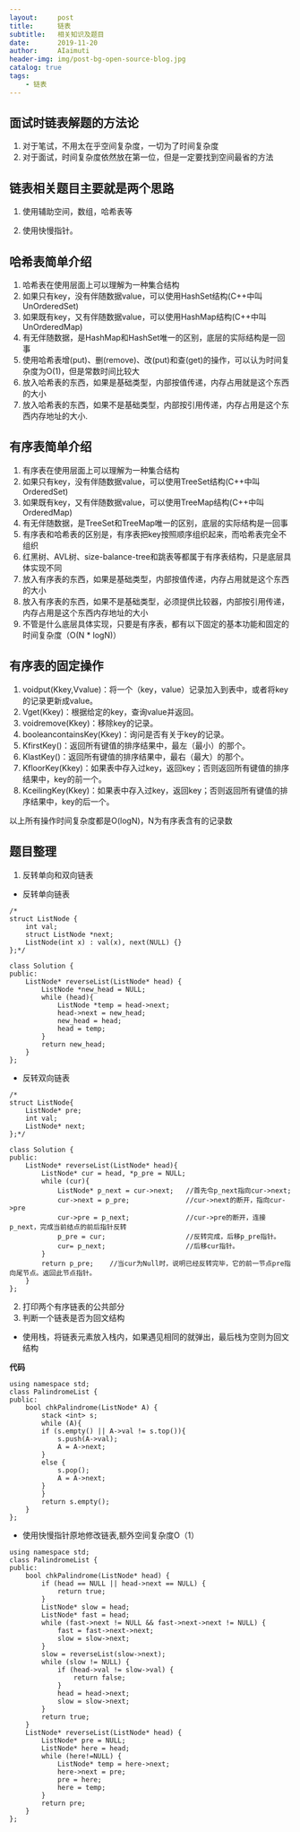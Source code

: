 ```yaml
---
layout:     post
title:      链表
subtitle:   相关知识及题目
date:       2019-11-20
author:     AIaimuti
header-img: img/post-bg-open-source-blog.jpg
catalog: true
tags:
    - 链表
---
```



## 面试时链表解题的方法论
1. 对于笔试，不用太在乎空间复杂度，一切为了时间复杂度
2. 对于面试，时间复杂度依然放在第一位，但是一定要找到空间最省的方法

## 链表相关题目主要就是两个思路

1. 使用辅助空间，数组，哈希表等

2. 使用快慢指针。

## 哈希表简单介绍

1. 哈希表在使用层面上可以理解为一种集合结构
2. 如果只有key，没有伴随数据value，可以使用HashSet结构(C++中叫UnOrderedSet)
3. 如果既有key，又有伴随数据value，可以使用HashMap结构(C++中叫UnOrderedMap)
4. 有无伴随数据，是HashMap和HashSet唯一的区别，底层的实际结构是一回事
5. 使用哈希表增(put)、删(remove)、改(put)和查(get)的操作，可以认为时间复杂度为O(1)，但是常数时间比较大
6. 放入哈希表的东西，如果是基础类型，内部按值传递，内存占用就是这个东西的大小
7. 放入哈希表的东西，如果不是基础类型，内部按引用传递，内存占用是这个东西内存地址的大小.

## 有序表简单介绍

1. 有序表在使用层面上可以理解为一种集合结构
2. 如果只有key，没有伴随数据value，可以使用TreeSet结构(C++中叫OrderedSet)
3. 如果既有key，又有伴随数据value，可以使用TreeMap结构(C++中叫OrderedMap)
4. 有无伴随数据，是TreeSet和TreeMap唯一的区别，底层的实际结构是一回事
5. 有序表和哈希表的区别是，有序表把key按照顺序组织起来，而哈希表完全不组织
6. 红黑树、AVL树、size-balance-tree和跳表等都属于有序表结构，只是底层具体实现不同
7. 放入有序表的东西，如果是基础类型，内部按值传递，内存占用就是这个东西的大小
8. 放入有序表的东西，如果不是基础类型，必须提供比较器，内部按引用传递，内存占用是这个东西内存地址的大小
9. 不管是什么底层具体实现，只要是有序表，都有以下固定的基本功能和固定的时间复杂度（O(N * logN)）

## 有序表的固定操作

1. voidput(Kkey,Vvalue)：将一个（key，value）记录加入到表中，或者将key的记录更新成value。
2. Vget(Kkey)：根据给定的key，查询value并返回。
3. voidremove(Kkey)：移除key的记录。
4. booleancontainsKey(Kkey)：询问是否有关于key的记录。
5. KfirstKey()：返回所有键值的排序结果中，最左（最小）的那个。
6. KlastKey()：返回所有键值的排序结果中，最右（最大）的那个。
7. KfloorKey(Kkey)：如果表中存入过key，返回key；否则返回所有键值的排序结果中，key的前一个。
8. KceilingKey(Kkey)：如果表中存入过key，返回key；否则返回所有键值的排序结果中，key的后一个。

以上所有操作时间复杂度都是O(logN)，N为有序表含有的记录数

## 题目整理

1. 反转单向和双向链表

+ 反转单向链表

```
/*
struct ListNode {
    int val;
    struct ListNode *next;
    ListNode(int x) : val(x), next(NULL) {}
};*/

class Solution {
public:
    ListNode* reverseList(ListNode* head) {
        ListNode *new_head = NULL;
        while (head){
            ListNode *temp = head->next;  
            head->next = new_head;        
            new_head = head;              
            head = temp;
        }
        return new_head;
    }
};
```

+ 反转双向链表

```
/*
struct ListNode{
    ListNode* pre;
    int val;
    ListNode* next;
};*/

class Solution {
public:
    ListNode* reverseList(ListNode* head){
        ListNode* cur = head, *p_pre = NULL;   
        while (cur){                           
            ListNode* p_next = cur->next;   //首先令p_next指向cur->next;
            cur->next = p_pre;              //cur->next的断开，指向cur->pre
            cur->pre = p_next;              //cur->pre的断开，连接p_next，完成当前结点的前后指针反转
            p_pre = cur;                    //反转完成，后移p_pre指针。
            cur= p_next;                    //后移cur指针。
        }
        return p_pre;    //当cur为Null时，说明已经反转完毕，它的前一节点pre指向尾节点。返回此节点指针。
    }
};
```
2. 打印两个有序链表的公共部分
3. 判断一个链表是否为回文结构

+ 使用栈，将链表元素放入栈内，如果遇见相同的就弹出，最后栈为空则为回文结构

**代码**
```
using namespace std;
class PalindromeList {
public:
    bool chkPalindrome(ListNode* A) {
        stack <int> s;
        while (A){
        if (s.empty() || A->val != s.top()){
            s.push(A->val);
            A = A->next;
        }
        else {
            s.pop();
            A = A->next;
        }
        }
        return s.empty();
    }
};
```
+ 使用快慢指针原地修改链表,额外空间复杂度O（1）

```
using namespace std;
class PalindromeList {
public:
    bool chkPalindrome(ListNode* head) {
        if (head == NULL || head->next == NULL) {
            return true;
        }
        ListNode* slow = head;
        ListNode* fast = head;
        while (fast->next != NULL && fast->next->next != NULL) {
            fast = fast->next->next;
            slow = slow->next;
        }
        slow = reverseList(slow->next);
        while (slow != NULL) {
            if (head->val != slow->val) {
                return false;
            }
            head = head->next;
            slow = slow->next;
        }
        return true;
    }
    ListNode* reverseList(ListNode* head) {
        ListNode* pre = NULL;
        ListNode* here = head;
        while (here!=NULL) {
            ListNode* temp = here->next;
            here->next = pre;
            pre = here;
            here = temp;
        }
        return pre;
    }
};
```




